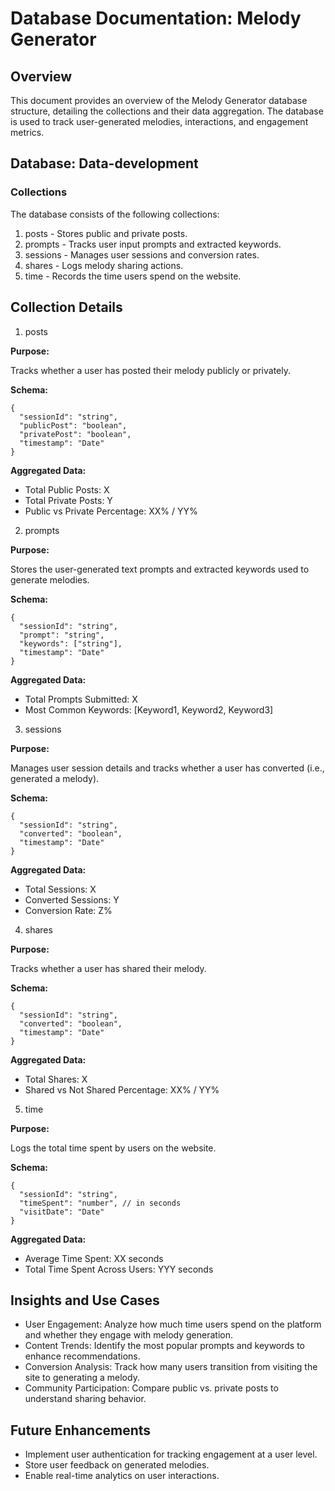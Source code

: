 # Database Documentation: Melody Generator

## Overview

This document provides an overview of the Melody Generator database structure, detailing the collections and their data aggregation. The database is used to track user-generated melodies, interactions, and engagement metrics.

## Database: Data-development

### Collections

The database consists of the following collections:

1. posts - Stores public and private posts.
2. prompts - Tracks user input prompts and extracted keywords.
3. sessions - Manages user sessions and conversion rates.
4. shares - Logs melody sharing actions.
5. time - Records the time users spend on the website.

## Collection Details

1. posts

**Purpose:**

Tracks whether a user has posted their melody publicly or privately.

**Schema:**

```
{
  "sessionId": "string",
  "publicPost": "boolean",
  "privatePost": "boolean",
  "timestamp": "Date"
}
```

**Aggregated Data:**

- Total Public Posts: X
- Total Private Posts: Y
- Public vs Private Percentage: XX% / YY%

2. prompts

**Purpose:**

Stores the user-generated text prompts and extracted keywords used to generate melodies.

**Schema:**

```
{
  "sessionId": "string",
  "prompt": "string",
  "keywords": ["string"],
  "timestamp": "Date"
}
```

**Aggregated Data:**

- Total Prompts Submitted: X
- Most Common Keywords: [Keyword1, Keyword2, Keyword3]

3. sessions

**Purpose:**

Manages user session details and tracks whether a user has converted (i.e., generated a melody).

**Schema:**

```
{
  "sessionId": "string",
  "converted": "boolean",
  "timestamp": "Date"
}
```

**Aggregated Data:**

- Total Sessions: X
- Converted Sessions: Y
- Conversion Rate: Z%

4. shares

**Purpose:**

Tracks whether a user has shared their melody.

**Schema:**

```
{
  "sessionId": "string",
  "converted": "boolean",
  "timestamp": "Date"
}
```

**Aggregated Data:**

- Total Shares: X
- Shared vs Not Shared Percentage: XX% / YY%

5. time

**Purpose:**

Logs the total time spent by users on the website.

**Schema:**

```
{
  "sessionId": "string",
  "timeSpent": "number", // in seconds
  "visitDate": "Date"
}
```

**Aggregated Data:**

- Average Time Spent: XX seconds
- Total Time Spent Across Users: YYY seconds

## Insights and Use Cases

- User Engagement: Analyze how much time users spend on the platform and whether they engage with melody generation.
- Content Trends: Identify the most popular prompts and keywords to enhance recommendations.
- Conversion Analysis: Track how many users transition from visiting the site to generating a melody.
- Community Participation: Compare public vs. private posts to understand sharing behavior.

## Future Enhancements

- Implement user authentication for tracking engagement at a user level.
- Store user feedback on generated melodies.
- Enable real-time analytics on user interactions.
